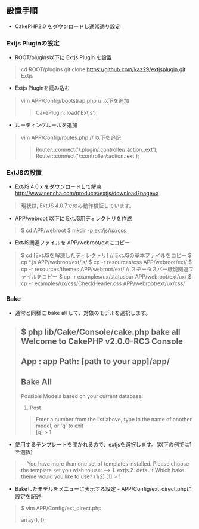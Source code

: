 ## 設置手順

- CakePHP2.0 をダウンロードし通常通り設定

### Extjs Pluginの設定

- ROOT/plugins以下に Extjs Plugin を設置

> cd ROOT/plugins
> git clone https://github.com/kaz29/extjsplugin.git Extjs

- Extjs Pluginを読み込む

> vim APP/Config/bootstrap.php
> // 以下を追加
>> CakePlugin::load('Extjs');

- ルーティングルールを追加

> vim APP/Config/routes.php
> // 以下を追記
> > Router::connect('/:plugin/:controller/:action.:ext');
> > Router::connect('/:controller/:action.:ext');

### ExtJSの設置

- ExtJS 4.0.x をダウンロードして解凍 http://www.sencha.com/products/extjs/download?page=a
> 現状は, ExtJS 4.0.7でのみ動作検証しています。

- APP/webroot 以下に ExtJS用ディレクトリを作成
> $ cd APP/webroot
> $ mkdir -p ext/js/ux/css

- ExtJS関連ファイルを APP/webroot/extにコピー
> $ cd [ExtJSを解凍したディレクトリ]
> // ExtJSの基本ファイルをコピー
> $ cp *.js APP/webroot/ext/js/
> $ cp -r resources/css APP/webroot/ext/
> $ cp -r resources/themes APP/webroot/ext/
> // ステータスバー機能関連ファイルをコピー
> $ cp -r examples/ux/statusbar APP/webroot/ext/ux/
> $ cp -r examples/ux/css/CheckHeader.css APP/webroot/ext/ux/css/

### Bake

- 通常と同様に bake all して、対象のモデルを選択します。

> $ php lib/Cake/Console/cake.php bake all
> Welcome to CakePHP v2.0.0-RC3 Console
> --
> App : app
> Path: [path to your app]/app/
> --
> Bake All
> --
> Possible Models based on your current database:
> 1. Post
> > Enter a number from the list above,
type in the name of another model, or 'q' to exit  
> [q] > 1

- 使用するテンプレートを聞かれるので、extjsを選択します。(以下の例では1を選択)

> --
> You have more than one set of templates installed.
> Please choose the template set you wish to use:
> --> 1. extjs
> 2. default
> Which bake theme would you like to use? (1/2) 
> [1] > 1

- Bakeしたモデルをメニューに表示する設定 - APP/Config/ext_direct.phpに設定を記述

> $ vim APP/Config/ext_direct.php
> <?php
> 
> Configure::write('ext_direct_models', array(
> 	'Post' => array(),
> ));
